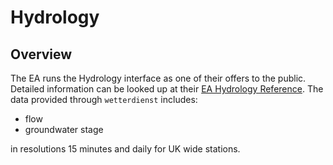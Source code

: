 # Hydrology

## Overview

The EA runs the Hydrology interface as one of their offers to the public. Detailed information can be looked up at their
[EA Hydrology Reference](https://environment.data.gov.uk/hydrology/doc/reference). 
The data provided through ``wetterdienst`` includes:

- flow
- groundwater stage

in resolutions 15 minutes and daily for UK wide stations.
